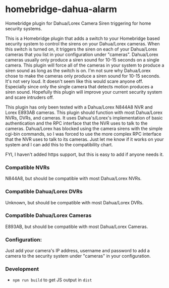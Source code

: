 # homebridge-dahua-alarm
Homebridge plugin for Dahua/Lorex Camera Siren triggering for home security systems.

This is a Homebridge plugin that adds a switch to your Homebridge based security system to control the sirens on your Dahua/Lorex cameras.  When this switch is turned on, it triggers the siren on each of your Dahua/Lorex cameras that you list in your configuration under "cameras".  Dahua/Lorex cameras usually only produce a siren sound for 10-15 seconds on a single camera.  This plugin will force all of the cameras in your system to produce a siren sound as long as the switch is on.  I'm not sure why Dahua/Lorex chose to make the cameras only produce a siren sound for 10-15 seconds.  It's not very loud.  It doesn't seem like this would scare anyone off. Especially since only the single camera that detects motion produces a siren sound.  Hopefully this plugin will improve your current security system and scare intruders off.

This plugin has only been tested with a Dahua/Lorex N844A8 NVR and Lorex E893AB cameras.  This plugin should function with most Dahua/Lorex NVRs, DVRs, and cameras.  It uses Dahua's/Lorex's implementation of basic authentication and the RPC interface that the NVR uses to talk to the cameras.  Dahua/Lorex has blocked using the camera sirens with the simple cgi-bin commands, so I was forced to use the more complex RPC interface that the NVR uses to talk to its cameras.  Just let me know if it works on your system and I can add this to the compatibility chart.

FYI, I haven't added https support, but this is easy to add if anyone needs it.

### Compatible NVRs

N844A8, but should be compatible with most Dahua/Lorex NVRs.

### Compatible Dahua/Lorex DVRs

Unknown, but should be compatible with most Dahua/Lorex DVRs.

### Compatible Dahua/Lorex Cameras

E893AB, but should be compatible with most Dahua/Lorex Cameras.


### Configuration:

Just add your camera's IP address, username and password to add a camera to the security system under "cameras" in your configuration.

### Development
- `npm run build` to get JS output in `dist`
